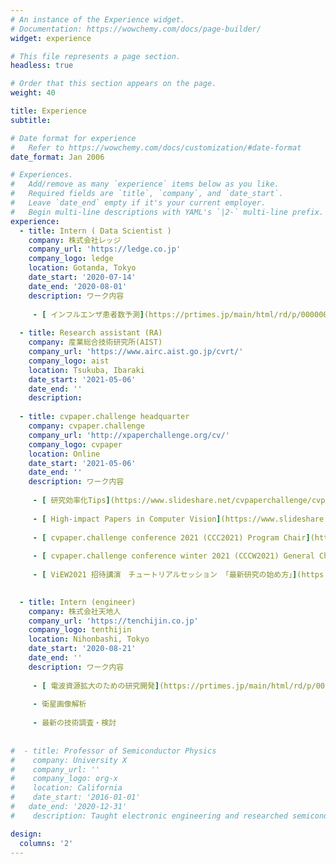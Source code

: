 ```yaml
---
# An instance of the Experience widget.
# Documentation: https://wowchemy.com/docs/page-builder/
widget: experience

# This file represents a page section.
headless: true

# Order that this section appears on the page.
weight: 40

title: Experience
subtitle:

# Date format for experience
#   Refer to https://wowchemy.com/docs/customization/#date-format
date_format: Jan 2006

# Experiences.
#   Add/remove as many `experience` items below as you like.
#   Required fields are `title`, `company`, and `date_start`.
#   Leave `date_end` empty if it's your current employer.
#   Begin multi-line descriptions with YAML's `|2-` multi-line prefix.
experience:
  - title: Intern ( Data Scientist )
    company: 株式会社レッジ
    company_url: 'https://ledge.co.jp'
    company_logo: ledge
    location: Gotanda, Tokyo
    date_start: '2020-07-14'
    date_end: '2020-08-01'
    description: ワーク内容
    
     - [ インフルエンザ患者数予測](https://prtimes.jp/main/html/rd/p/000000021.000030320.html)
    
  - title: Research assistant (RA)
    company: 産業総合技術研究所(AIST)
    company_url: 'https://www.airc.aist.go.jp/cvrt/'
    company_logo: aist
    location: Tsukuba, Ibaraki
    date_start: '2021-05-06'
    date_end: ''
    description: 
    
  - title: cvpaper.challenge headquarter
    company: cvpaper.challenge
    company_url: 'http://xpaperchallenge.org/cv/'
    company_logo: cvpaper
    location: Online
    date_start: '2021-05-06'
    date_end: ''
    description: ワーク内容
    
     - [ 研究効率化Tips](https://www.slideshare.net/cvpaperchallenge/cvpaperchallenge-tips-241914101)
     
     - [ High-impact Papers in Computer Vision](https://www.slideshare.net/cvpaperchallenge/highimpact-papers-in-computer-vision)
     
     - [ cvpaper.challenge conference 2021 (CCC2021) Program Chair](https://ai-scholar.tech/events/cvpaper.challenge)
     
     - [ cvpaper.challenge conference winter 2021 (CCCW2021) General Chair](https://research-p.com/event/322)
     
     - [ ViEW2021 招待講演　チュートリアルセッション 「最新研究の始め方」](https://view.tc-iaip.org/view/2021/speaker/ts1)

        
  - title: Intern (engineer)
    company: 株式会社天地人
    company_url: 'https://tenchijin.co.jp'
    company_logo: tenthijin
    location: Nihonbashi, Tokyo
    date_start: '2020-08-21'
    date_end: ''
    description: ワーク内容
    
     - [ 電波資源拡大のための研究開発](https://prtimes.jp/main/html/rd/p/000000007.000045963.html)
     
     - 衛星画像解析
     
     - 最新の技術調査・検討
     
    
#  - title: Professor of Semiconductor Physics
#    company: University X
#    company_url: ''
#    company_logo: org-x
#    location: California
#    date_start: '2016-01-01'
#   date_end: '2020-12-31'
#    description: Taught electronic engineering and researched semiconductor physics.

design:
  columns: '2'
---
```

